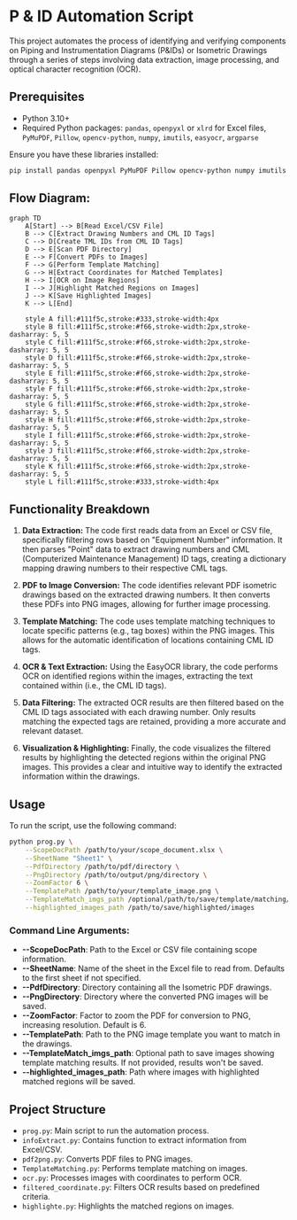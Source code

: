 # P & ID Automation Script

This project automates the process of identifying and verifying components on Piping and Instrumentation Diagrams (P&IDs) or Isometric Drawings through a series of steps involving data extraction, image processing, and optical character recognition (OCR).

## Prerequisites

- Python 3.10+
- Required Python packages: `pandas`, `openpyxl` or `xlrd` for Excel files, `PyMuPDF`, `Pillow`, `opencv-python`, `numpy`, `imutils`, `easyocr`, `argparse`

Ensure you have these libraries installed:

```bash
pip install pandas openpyxl PyMuPDF Pillow opencv-python numpy imutils easyocr argparse
```
## Flow Diagram:

```mermaid
graph TD
    A[Start] --> B[Read Excel/CSV File]
    B --> C[Extract Drawing Numbers and CML ID Tags]
    C --> D[Create TML IDs from CML ID Tags]
    D --> E[Scan PDF Directory]
    E --> F[Convert PDFs to Images]
    F --> G[Perform Template Matching]
    G --> H[Extract Coordinates for Matched Templates]
    H --> I[OCR on Image Regions]
    I --> J[Highlight Matched Regions on Images]
    J --> K[Save Highlighted Images]
    K --> L[End]

    style A fill:#111f5c,stroke:#333,stroke-width:4px
    style B fill:#111f5c,stroke:#f66,stroke-width:2px,stroke-dasharray: 5, 5
    style C fill:#111f5c,stroke:#f66,stroke-width:2px,stroke-dasharray: 5, 5
    style D fill:#111f5c,stroke:#f66,stroke-width:2px,stroke-dasharray: 5, 5
    style E fill:#111f5c,stroke:#f66,stroke-width:2px,stroke-dasharray: 5, 5
    style F fill:#111f5c,stroke:#f66,stroke-width:2px,stroke-dasharray: 5, 5
    style G fill:#111f5c,stroke:#f66,stroke-width:2px,stroke-dasharray: 5, 5
    style H fill:#111f5c,stroke:#f66,stroke-width:2px,stroke-dasharray: 5, 5
    style I fill:#111f5c,stroke:#f66,stroke-width:2px,stroke-dasharray: 5, 5
    style J fill:#111f5c,stroke:#f66,stroke-width:2px,stroke-dasharray: 5, 5
    style K fill:#111f5c,stroke:#f66,stroke-width:2px,stroke-dasharray: 5, 5
    style L fill:#111f5c,stroke:#333,stroke-width:4px
```

## Functionality Breakdown

1. **Data Extraction:** The code first reads data from an Excel or CSV file, specifically filtering rows based on "Equipment Number" information. It then parses "Point" data to extract drawing numbers and CML (Computerized Maintenance Management) ID tags, creating a dictionary mapping drawing numbers to their respective CML tags.

2. **PDF to Image Conversion:** The code identifies relevant PDF isometric drawings based on the extracted drawing numbers. It then converts these PDFs into PNG images, allowing for further image processing.

3. **Template Matching:** The code uses template matching techniques to locate specific patterns (e.g., tag boxes) within the PNG images. This allows for the automatic identification of locations containing CML ID tags.

4. **OCR & Text Extraction:** Using the EasyOCR library, the code performs OCR on identified regions within the images, extracting the text contained within (i.e., the CML ID tags). 

5. **Data Filtering:** The extracted OCR results are then filtered based on the CML ID tags associated with each drawing number. Only results matching the expected tags are retained, providing a more accurate and relevant dataset.

6. **Visualization & Highlighting:** Finally, the code visualizes the filtered results by highlighting the detected regions within the original PNG images. This provides a clear and intuitive way to identify the extracted information within the drawings.


## Usage

To run the script, use the following command:

```bash
python prog.py \
    --ScopeDocPath /path/to/your/scope_document.xlsx \
    --SheetName "Sheet1" \
    --PdfDirectory /path/to/pdf/directory \
    --PngDirectory /path/to/output/png/directory \
    --ZoomFactor 6 \
    --TemplatePath /path/to/your/template_image.png \
    --TemplateMatch_imgs_path /optional/path/to/save/template/matching/results \
    --highlighted_images_path /path/to/save/highlighted/images
```

### Command Line Arguments:

- **--ScopeDocPath**: Path to the Excel or CSV file containing scope information.
- **--SheetName**: Name of the sheet in the Excel file to read from. Defaults to the first sheet if not specified.
- **--PdfDirectory**: Directory containing all the Isometric PDF drawings.
- **--PngDirectory**: Directory where the converted PNG images will be saved.
- **--ZoomFactor**: Factor to zoom the PDF for conversion to PNG, increasing resolution. Default is 6.
- **--TemplatePath**: Path to the PNG image template you want to match in the drawings.
- **--TemplateMatch_imgs_path**: Optional path to save images showing template matching results. If not provided, results won't be saved.
- **--highlighted_images_path**: Path where images with highlighted matched regions will be saved.

## Project Structure

- `prog.py`: Main script to run the automation process.
- `infoExtract.py`: Contains function to extract information from Excel/CSV.
- `pdf2png.py`: Converts PDF files to PNG images.
- `TemplateMatching.py`: Performs template matching on images.
- `ocr.py`: Processes images with coordinates to perform OCR.
- `filtered_coordinate.py`: Filters OCR results based on predefined criteria.
- `highlighte.py`: Highlights the matched regions on images.

